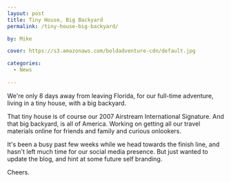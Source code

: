 ```yaml
---
layout: post
title: Tiny House, Big Backyard
permalink: /tiny-house-big-backyard/

by: Mike

cover: https://s3.amazonaws.com/boldadventure-cdn/default.jpg

categories:
  - News
  
---
```


We're only 8 days away from leaving Florida, for our full-time adventure, living in a tiny house, with a big backyard.

That tiny house is of course our 2007 Airstream International Signature. And that big backyard, is all of America. Working on getting all our travel materials online for friends and family and curious onlookers.

It's been a busy past few weeks while we head towards the finish line, and hasn't left much time for our social media presence. But just wanted to update the blog, and hint at some future self branding.

Cheers.